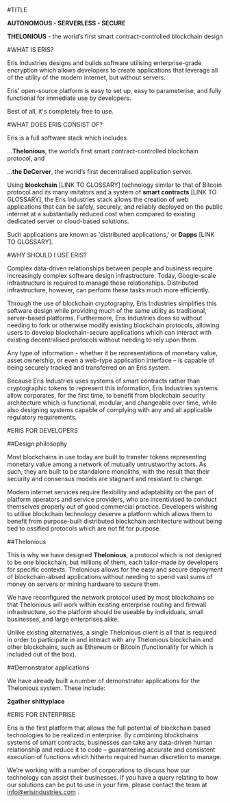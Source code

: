 #TITLE

**AUTONOMOUS - SERVERLESS - SECURE**

**THELONIOUS** - the world’s first smart contract-controlled blockchain design

#WHAT IS ERIS?

Eris Industries designs and builds software utilising enterprise-grade encryption which allows developers to create applications that leverage all of the utility of the modern internet, but without servers. 

Eris' open-source platform is easy to set up, easy to parameterise, and fully functional for immediate use by developers. 

Best of all, it's completely free to use.

#WHAT DOES ERIS CONSIST OF?

Eris is a full software stack which includes

...**Thelonious**, the world’s first smart contract-controlled blockchain protocol, and 

...**the DeCerver**, the world’s first decentralised application server. 

Using **blockchain** [LINK TO GLOSSARY] technology similar to that of Bitcoin protocol and its many imitators and a system of **smart contracts** [LINK TO GLOSSARY], the Eris Industries stack allows the creation of web applications that can be safely, securely, and reliably deployed on the public internet at a substantially reduced cost when compared to existing dedicated server or cloud-based solutions. 

Such applications are known as 'distributed applications,' or **Dapps** [LINK TO GLOSSARY].

#WHY SHOULD I USE ERIS?

Complex data-driven relationships between people and business require increasingly complex software design infrastructure. Today, Google-scale infrastructure is required to manage these relationships. Distributed infrastructure, however, can perform these tasks much more efficiently. 

Through the use of blockchain cryptography, Eris Industries simplifies this software design while providing much of the same utility as traditional, server-based platforms. Furthermore, Eris Industries does so without needing to fork or otherwise modify existing blockchain protocols, allowing users to develop blockchain-secure applications which can interact with existing decentralised protocols without needing to rely upon them.

Any type of information - whether it be representations of monetary value, asset ownership, or even a web-type application interface – is capable of being securely tracked and transferred on an Eris system. 

Because Eris Industries uses systems of smart contracts rather than cryptographic tokens to represent this information, Eris Industries systems allow corporates, for the first time, to benefit from blockchain security architecture which is functional, modular, and changeable over time, while also designing systems capable of complying with any and all applicable regulatory requirements. 

#ERIS FOR DEVELOPERS

##Design philosophy

Most blockchains in use today are built to transfer tokens representing monetary value among a network of mutually untrustworthy actors. As such, they are built to be standalone monoliths, with the result that their security and consensus models are stagnant and resistant to change. 

Modern internet services require flexibility and adaptability on the part of platform operators and service providers, who are incentivised to conduct themselves properly out of good commercial practice. Developers wishing to utilise blockchain technology deserve a platform which allows them to benefit from purpose-built distributed blockchain architecture without being tied to ossified protocols which are not fit for purpose. 

##Thelonious

This is why we have designed **Thelonious**, a protocol which is not designed to be one blockchain, but millions of them, each tailor-made by developers for specific contexts. Thelonious allows for the easy and secure deployment of blockchain-absed applications without needing to spend vast sums of money on servers or mining hardware to secure them. 

We have reconfigured the network protocol used by most blockchains so that Thelonious will work within existing enterprise routing and firewall infrastructure, so the platform should be useable by individuals, small businesses, and large enterprises alike. 

Unlike existing alternatives, a single Thelonious client is all that is required in order to participate in and interact with any Thelonious blockchain and other blockchains, such as Ethereum or Bitcoin (functionality for which is included out of the box). 

##Demonstrator applications

We have already built a number of demonstrator applications for the Thelonious system. These include:

**2gather**
**shittyplace**

#ERIS FOR ENTERPRISE

Eris is the first platform that allows the full potential of blockchain based technologies to be realized in enterprise. By combining blockchains systems of smart contracts, businesses can take any data-driven human relationship and reduce it to code – guaranteeing accurate and consistent execution of functions which hitherto required human discretion to manage. 

We’re working with a number of corporations to discuss how our technology can assist their businesses. If you have a query relating to how our solutions can be put to use in your firm, please contact the team at info@erisindustries.com . 

